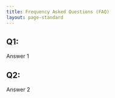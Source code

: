 ```yaml
---
title: Frequency Asked Questions (FAQ)
layout: page-standard
---
```


## Q1:

Answer 1

## Q2:

Answer 2
